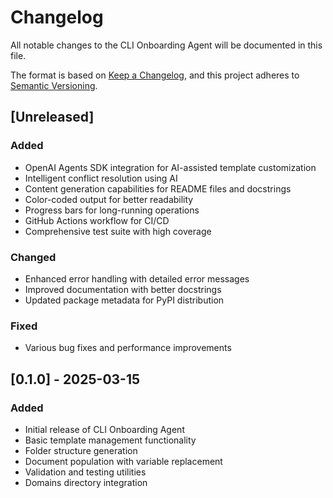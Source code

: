 # Changelog

All notable changes to the CLI Onboarding Agent will be documented in this file.

The format is based on [Keep a Changelog](https://keepachangelog.com/en/1.0.0/),
and this project adheres to [Semantic Versioning](https://semver.org/spec/v2.0.0.html).

## [Unreleased]

### Added
- OpenAI Agents SDK integration for AI-assisted template customization
- Intelligent conflict resolution using AI
- Content generation capabilities for README files and docstrings
- Color-coded output for better readability
- Progress bars for long-running operations
- GitHub Actions workflow for CI/CD
- Comprehensive test suite with high coverage

### Changed
- Enhanced error handling with detailed error messages
- Improved documentation with better docstrings
- Updated package metadata for PyPI distribution

### Fixed
- Various bug fixes and performance improvements

## [0.1.0] - 2025-03-15

### Added
- Initial release of CLI Onboarding Agent
- Basic template management functionality
- Folder structure generation
- Document population with variable replacement
- Validation and testing utilities
- Domains directory integration
